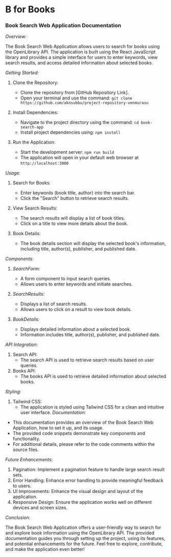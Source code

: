 # B for Books

### Book Search Web Application Documentation

_Overview:_

The Book Search Web Application allows users to search for books using the OpenLibrary API. The application is built using the React JavaScript library and provides a simple interface for users to enter keywords, view search results, and access detailed information about selected books.

_Getting Started:_

1. Clone the Repository:

   - Clone the repository from [GitHub Repository Link].
   - Open your terminal and use the command: `git clone https://github.com/aknsubbu/project-repository-venmurasu`

2. Install Dependencies:

   - Navigate to the project directory using the command: `cd book-search-app`
   - Install project dependencies using: `npm install`

3. Run the Application:
   - Start the development server: `npm run build`
   - The application will open in your default web browser at `http://localhost:3000`

_Usage:_

1. Search for Books:

   - Enter keywords (book title, author) into the search bar.
   - Click the "Search" button to retrieve search results.

2. View Search Results:

   - The search results will display a list of book titles.
   - Click on a title to view more details about the book.

3. Book Details:
   - The book details section will display the selected book's information, including title, author(s), publisher, and published date.

_Components:_

1. _SearchForm:_

   - A form component to input search queries.
   - Allows users to enter keywords and initiate searches.

2. _SearchResults:_

   - Displays a list of search results.
   - Allows users to click on a result to view book details.

3. _BookDetails:_
   - Displays detailed information about a selected book.
   - Information includes title, author(s), publisher, and published date.

_API Integration:_

1. Search API:
   - The search API is used to retrieve search results based on user queries.
2. Books API:
   - The books API is used to retrieve detailed information about selected books.

_Styling:_

1. Tailwind CSS:
   - The application is styled using Tailwind CSS for a clean and intuitive user interface.
     _Documentation:_

- This documentation provides an overview of the Book Search Web Application, how to set it up, and its usage.
- The provided code snippets demonstrate key components and functionality.
- For additional details, please refer to the code comments within the source files.

_Future Enhancements:_

1. Pagination: Implement a pagination feature to handle large search result sets.
2. Error Handling: Enhance error handling to provide meaningful feedback to users.
3. UI Improvements: Enhance the visual design and layout of the application.
4. Responsive Design: Ensure the application works well on different devices and screen sizes.

_Conclusion:_

The Book Search Web Application offers a user-friendly way to search for and explore book information using the OpenLibrary API. The provided documentation guides you through setting up the project, using its features, and potential enhancements for the future. Feel free to explore, contribute, and make the application even better!
